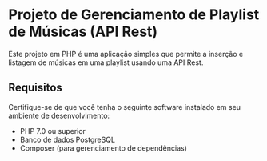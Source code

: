 # Projeto de Gerenciamento de Playlist de Músicas (API Rest)

Este projeto em PHP é uma aplicação simples que permite a inserção e listagem de músicas em uma playlist usando uma API Rest.

## Requisitos

Certifique-se de que você tenha o seguinte software instalado em seu ambiente de desenvolvimento:

- PHP 7.0 ou superior
- Banco de dados PostgreSQL
- Composer (para gerenciamento de dependências)

